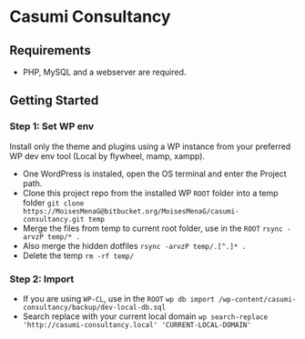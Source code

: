 # Casumi Consultancy

## Requirements

- PHP, MySQL and a webserver are required.

## Getting Started

### Step 1: Set WP env

Install only the theme and plugins using a WP instance from your preferred WP dev env tool (Local by flywheel, mamp, xampp).

- One WordPress is instaled, open the OS terminal and enter the Project path.
- Clone this project repo from the installed WP `ROOT` folder into a temp folder `git clone https://MoisesMenaG@bitbucket.org/MoisesMenaG/casumi-consultancy.git temp`
- Merge the files from temp to current root folder, use in the `ROOT` `rsync -arvzP temp/* .`
- Also merge the hidden dotfiles `rsync -arvzP temp/.[^.]* .`
- Delete the temp `rm -rf temp/`

### Step 2: Import

- If you are using `WP-CL`, use in the `ROOT` `wp db import /wp-content/casumi-consultancy/backup/dev-local-db.sql`
- Search replace with your current local domain `wp search-replace 'http://casumi-consultancy.local' 'CURRENT-LOCAL-DOMAIN'`

